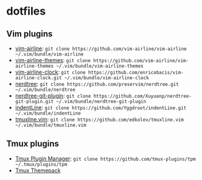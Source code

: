 # dotfiles

## Vim plugins
- [vim-airline](https://github.com/vim-airline/vim-airline): `git clone https://github.com/vim-airline/vim-airline ~/.vim/bundle/vim-airline`
- [vim-airline-themes](https://github.com/vim-airline/vim-airline-themes): `git clone https://github.com/vim-airline/vim-airline-themes ~/.vim/bundle/vim-airline-themes`
- [vim-airline-clock](https://github.com/enricobacis/vim-airline-clock): `git clone https://github.com/enricobacis/vim-airline-clock.git ~/.vim/bundle/vim-airline-clock`
- [nerdtree](https://github.com/preservim/nerdtree): `git clone https://github.com/preservim/nerdtree.git ~/.vim/bundle/nerdtree`
- [nerdtree-git-plugin](https://github.com/Xuyuanp/nerdtree-git-plugin): `git clone https://github.com/Xuyuanp/nerdtree-git-plugin.git ~/.vim/bundle/nerdtree-git-plugin`
- [indentLine](https://github.com/Yggdroot/indentLine): `git clone https://github.com/Yggdroot/indentLine.git ~/.vim/bundle/indentLine`
- [tmuxline.vim](https://github.com/edkolev/tmuxline.vim): `git clone https://github.com/edkolev/tmuxline.vim ~/.vim/bundle/tmuxline.vim`

## Tmux plugins
- [Tmux Plugin Manager](https://github.com/tmux-plugins/tpm): ```git clone https://github.com/tmux-plugins/tpm ~/.tmux/plugins/tpm```
- [Tmux Themepack](https://github.com/jimeh/tmux-themepack)

